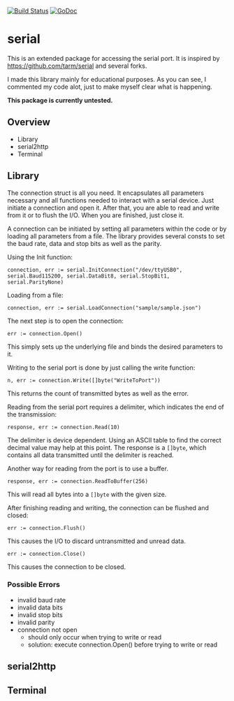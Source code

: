 [![Build Status](https://travis-ci.org/r00ky/serial.svg?branch=master)](https://travis-ci.org/r00ky/serial)
[![GoDoc](https://godoc.org/github.com/r00ky/serial?status.svg)](https://godoc.org/github.com/r00ky/serial)

# serial

This is an extended package for accessing the serial port.
It is inspired by https://github.com/tarm/serial and several forks.

I made this library mainly for educational purposes.
As you can see, I commented my code alot, just to make myself clear what is happening.

**This package is currently untested.**

## Overview

* Library
* serial2http
* Terminal

## Library

The connection struct is all you need. It encapsulates all parameters necessary
and all functions needed to interact with a serial device. Just initiate a connection and open it.
After that, you are able to read and write from it or to flush the I/O. When you are finished, just close it.

A connection can be initiated by setting all parameters within the code or by loading all parameters from a file.
The library provides several consts to set the baud rate, data and stop bits as well as the parity.

Using the Init function:

`connection, err := serial.InitConnection("/dev/ttyUSB0", serial.Baud115200, serial.DataBit8, serial.StopBit1, serial.ParityNone)`

Loading from a file:

`connection, err := serial.LoadConnection("sample/sample.json")`

The next step is to open the connection:

`err := connection.Open()`

This simply sets up the underlying file and binds the desired parameters to it.

Writing to the serial port is done by just calling the write function:

`n, err := connection.Write([]byte("WriteToPort"))`

This returns the count of transmitted bytes as well as the error.

Reading from the serial port requires a delimiter, which indicates the end of the transmission:

`response, err := connection.Read(10)`

The delimiter is device dependent. Using an ASCII table to find the correct decimal value may help at this point.
The response is a `[]byte`, which contains all data transmitted until the delimiter is reached.

Another way for reading from the port is to use a buffer.

`response, err := connection.ReadToBuffer(256)`

This will read all bytes into a `[]byte` with the given size.

After finishing reading and writing, the connection can be flushed and closed:

`err := connection.Flush()`

This causes the I/O to discard untransmitted and unread data.

`err := connection.Close()`

This causes the connection to be closed.

### Possible Errors

* invalid baud rate
* invalid data bits
* invalid stop bits
* invalid parity
* connection not open
  * should only occur when trying to write or read
  * solution: execute connection.Open() before trying to write or read

## serial2http

## Terminal
